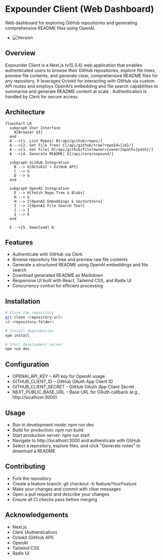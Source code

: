 # Expounder Client (Web Dashboard)

Web dashboard for exploring GitHub repositories and generating comprehensive README files using OpenAI.

- ![Version](https://img.shields.io/badge/version-0.1.0-blue.svg) 

## Overview

Expounder Client is a Next.js (v15.3.4) web application that enables authenticated users to browse their GitHub repositories, explore file trees, preview file contents, and generate clear, comprehensive README files for any repository. It leverages Octokit for interacting with GitHub via custom API routes  and employs OpenAI’s embedding and file search capabilities to summarise and generate README content at scale . Authentication is handled by Clerk for secure access.

## Architecture

```mermaid
flowchart LR
  subgraph User Interface
    A[Browser UI]
  end
  A -->|1. List Repos| B[/api/github/repos/]
  A -->|2. Get File Tree| C[/api/github/tree?repoId={id}/]
  A -->|3. Get File| D[/api/github/file?owner={owner}&path={path}/]
  A -->|4. Generate README| E[/api/core/expound/]

  subgraph GitHub Integration
    B --> G[Octokit → GitHub API]
    C --> G
    D --> G
  end

  subgraph OpenAI Integration
    E --> H[Fetch Repo Tree & Blobs]
    H --> G
    H --> I[OpenAI Embeddings & VectorStore]
    I --> J[OpenAI File Search Tool]
    J --> I
    I --> E
  end

  E -->|5. Download| A
```

## Features

- Authenticate with GitHub via Clerk
- Browse repository file tree and preview raw file contents
- Generate a structured README using OpenAI embeddings and file search
- Download generated README as Markdown
- Responsive UI built with React, Tailwind CSS, and Radix UI
- Concurrency control for efficient processing

## Installation

```bash
# Clone the repository
git clone <repository-url>
cd <repository-folder>

# Install dependencies
npm install

# Start development server
npm run dev
```

## Configuration

- OPENAI_API_KEY – API key for OpenAI usage
- GITHUB_CLIENT_ID – GitHub OAuth App Client ID
- GITHUB_CLIENT_SECRET – GitHub OAuth App Client Secret
- NEXT_PUBLIC_BASE_URL – Base URL for OAuth callback (e.g., http://localhost:3000)

## Usage

- Run in development mode: npm run dev
- Build for production: npm run build
- Start production server: npm run start
- Navigate to http://localhost:3000 and authenticate with GitHub
- Select a repository, explore files, and click "Generate notes" to download a README

## Contributing

- Fork the repository
- Create a feature branch: git checkout -b feature/YourFeature
- Make your changes and commit with clear messages
- Open a pull request and describe your changes
- Ensure all CI checks pass before merging

## Acknowledgements

- Next.js
- Clerk (Authentication)
- Octokit (GitHub API) 
- OpenAI
- Tailwind CSS
- Radix UI
